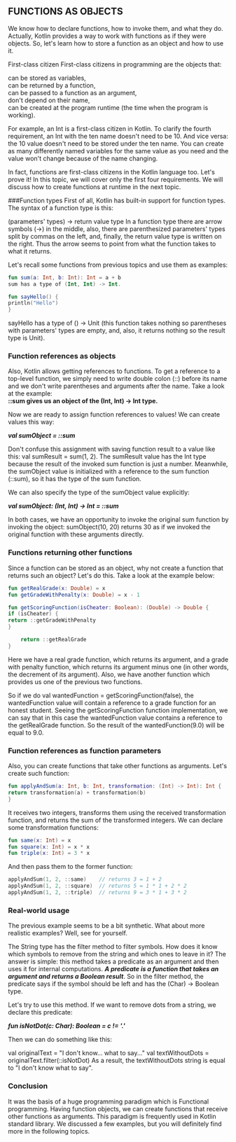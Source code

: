 ## FUNCTIONS AS OBJECTS
We know how to declare functions, how to invoke them, and what they do. Actually, Kotlin provides a way to work with functions as if they were objects. So, let's learn how to store a function as an object and how to use it.

First-class citizen
First-class citizens in programming are the objects that:

can be stored as variables,\
can be returned by a function,\
can be passed to a function as an argument,\
don't depend on their name,\
can be created at the program runtime (the time when the program is working).

For example, an Int is a first-class citizen in Kotlin. To clarify the fourth requirement, an Int with the ten name doesn't need to be 10. And vice versa: the 10 value doesn't need to be stored under the ten name. You can create as many differently named variables for the same value as you need and the value won't change because of the name changing.

In fact, functions are first-class citizens in the Kotlin language too. Let's prove it! In this topic, we will cover only the first four requirements. We will discuss how to create functions at runtime in the next topic.

###Function types
First of all, Kotlin has built-in support for function types. The syntax of a function type is this:

(parameters' types) -> return value type
In a function type there are arrow symbols (->) in the middle, also, there are parenthesized parameters' types split by commas on the left, and, finally, the return value type is written on the right. Thus the arrow seems to point from what the function takes to what it returns.

Let's recall some functions from previous topics and use them as examples:

```kotlin
fun sum(a: Int, b: Int): Int = a + b
sum has a type of (Int, Int) -> Int.

fun sayHello() {
println("Hello")
}
```
sayHello has a type of () -> Unit (this function takes nothing so parentheses with parameters' types are empty, and, also, it returns nothing so the result type is Unit).

### Function references as objects

Also, Kotlin allows getting references to functions. To get a reference to a top-level function, we simply need to write double colon (::) before its name and we don't write parentheses and arguments after the name. Take a look at the example:\
**::sum gives us an object of the (Int, Int) -> Int type.**

Now we are ready to assign function references to values! We can create values this way:

_**val sumObject = ::sum**_

Don't confuse this assignment with saving function result to a value like this: val sumResult = sum(1, 2). The sumResult value has the Int type because the result of the invoked sum function is just a number. Meanwhile, the sumObject value is initialized with a reference to the sum function (::sum), so it has the type of the sum function.

We can also specify the type of the sumObject value explicitly:

_**val sumObject: (Int, Int) -> Int = ::sum**_

In both cases, we have an opportunity to invoke the original sum function by invoking the object: sumObject(10, 20) returns 30 as if we invoked the original function with these arguments directly.

### Functions returning other functions
Since a function can be stored as an object, why not create a function that returns such an object? Let's do this. Take a look at the example below:

```kotlin
fun getRealGrade(x: Double) = x
fun getGradeWithPenalty(x: Double) = x - 1

fun getScoringFunction(isCheater: Boolean): (Double) -> Double {
if (isCheater) {
return ::getGradeWithPenalty
}

    return ::getRealGrade
}
```
Here we have a real grade function, which returns its argument, and a grade with penalty function, which returns its argument minus one (in other words, the decrement of its argument). Also, we have another function which provides us one of the previous two functions.

So if we do val wantedFunction = getScoringFunction(false), the wantedFunction value will contain a reference to a grade function for an honest student. Seeing the getScoringFunction function implementation, we can say that in this case the wantedFunction value contains a reference to the getRealGrade function. So the result of the wantedFunction(9.0) will be equal to 9.0.

### Function references as function parameters
Also, you can create functions that take other functions as arguments. Let's create such function:

```kotlin
fun applyAndSum(a: Int, b: Int, transformation: (Int) -> Int): Int {
return transformation(a) + transformation(b)
}
```
It receives two integers, transforms them using the received transformation function, and returns the sum of the transformed integers. We can declare some transformation functions:

```kotlin
fun same(x: Int) = x
fun square(x: Int) = x * x
fun triple(x: Int) = 3 * x
```
And then pass them to the former function:

```kotlin
applyAndSum(1, 2, ::same)    // returns 3 = 1 + 2
applyAndSum(1, 2, ::square)  // returns 5 = 1 * 1 + 2 * 2
applyAndSum(1, 2, ::triple)  // returns 9 = 3 * 1 + 3 * 2
```
### Real-world usage
The previous example seems to be a bit synthetic. What about more realistic examples? Well, see for yourself.

The String type has the filter method to filter symbols. How does it know which symbols to remove from the string and which ones to leave in it? The answer is simple: this method takes a predicate as an argument and then uses it for internal computations. _**A predicate is a function that takes an argument and returns a Boolean result**_. So in the filter method, the predicate says if the symbol should be left and has the (Char) -> Boolean type.

Let's try to use this method. If we want to remove dots from a string, we declare this predicate:

_**fun isNotDot(c: Char): Boolean = c != '.'**_

Then we can do something like this:

val originalText = "I don't know... what to say..."
val textWithoutDots = originalText.filter(::isNotDot)
As a result, the textWithoutDots string is equal to "I don't know what to say".

### Conclusion
It was the basis of a huge programming paradigm which is Functional programming. Having function objects, we can create functions that receive other functions as arguments. This paradigm is frequently used in Kotlin standard library. We discussed a few examples, but you will definitely find more in the following topics.